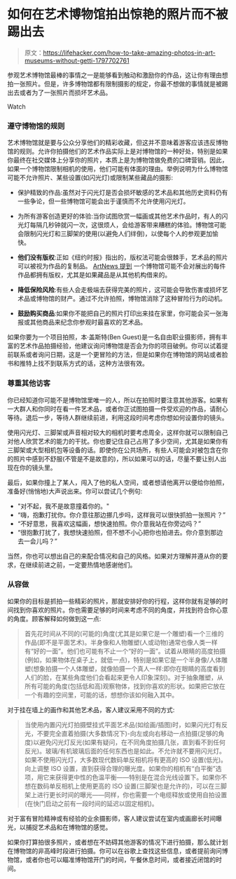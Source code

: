 # 如何在艺术博物馆拍出惊艳的照片而不被踢出去

> 原文：<https://lifehacker.com/how-to-take-amazing-photos-in-art-museums-without-getti-1797702761>

参观艺术博物馆最棒的事情之一是能够看到触动和激励你的作品，这让你有理由想拍一张照片。但是，许多博物馆都有限制摄影的规定，你最不想做的事情就是被踢出去或者为了一张照片而损坏艺术品。

Watch

### 遵守博物馆的规则

艺术博物馆就是要与公众分享他们的精彩收藏，但这并不意味着游客应该违反博物馆的规则。允许你拍摄他们的艺术作品实际上是对博物馆的一种好处，特别是如果你最终在社交媒体上分享你的照片，本质上是为博物馆做免费的口碑营销。因此，如果一个博物馆限制相机的使用，他们可能有体面的理由。举例说明为什么博物馆可能不允许照片、某些设置(如闪光灯)或限制某些藏品的摄影:

*   保护精致的作品:虽然对于闪光灯是否会损坏敏感的艺术品和其他历史资料仍有一些争论，但一些博物馆可能会出于谨慎而不允许使用闪光灯。
*   为所有游客创造更好的体验:当你试图欣赏一幅画或其他艺术作品时，有人的闪光灯每隔几秒钟就闪一次，这很烦人，会给游客带来糟糕的体验。博物馆可能会限制闪光灯和三脚架的使用(以避免人们绊倒)，以使每个人的参观更加愉快。
*   **他们没有版权**:正如《纽约时报》指出的，版权法可能会很棘手，艺术品的照片可以被视为作品的复制品。 [ArtNews 提到](http://www.artnews.com/2013/05/13/photography-in-art-museums/) 一个博物馆可能不会对展出的每件作品都拥有版权，尤其是如果藏品是从其他机构借来的。

*   **降低保险风险**:有些人会走极端去获得完美的照片，这可能会导致伤害或损坏艺术品或博物馆的财产。通过不允许拍照，博物馆消除了这种冒险行为的动机。
*   **鼓励购买商品**:如果你不能把自己的照片打印出来挂在家里，你可能会买一张海报或其他商品来纪念你参观时最喜欢的艺术品。

如果你要为一个项目拍照，本·盖斯特(Ben Guest)是一名自由职业摄影师，拥有丰富的艺术作品拍摄经验，他建议询问博物馆是否会为你的项目破例。你可以试着提前联系或者询问日期，这是一个更冒险的方法，但是如果你在博物馆的网站或者脸书和推特上找不到联系方式的话，这种方法很有效。

### 尊重其他访客

你已经知道你可能不是博物馆里唯一的人，所以在拍照时要注意其他游客。如果有一大群人和你同时在看一件艺术品，或者你正试图拍摄一件受欢迎的作品，请耐心等待。退后一步，等待人群继续前进，利用这段时间考虑你想如何设置你的镜头。

使用闪光灯、三脚架或声音相对较大的相机时要考虑周全，这样你就可以限制自己对他人欣赏艺术的能力的干扰。你也要记住自己占用了多少空间，尤其是如果你有三脚架或大型相机包等设备的话。即使你在公共场所，有些人可能会对被包含在你的照片中感到不舒服(不管是不是故意的)，所以如果可以的话，尽量不要让别人出现在你的镜头里。

最后，如果你撞上了某人，闯入了他的私人空间，或者想请他离开以便给你拍照，准备好(悄悄地)大声说出来。你可以尝试几个例句:

*   "对不起，我不是故意撞着你的。"
*   “嗨，抱歉打扰你。你介意往那边挪几步吗，这样我可以很快抓拍一张照片？”
*   “不好意思，我喜欢这幅画，想快速拍照。你介意我站在你旁边吗？”
*   “很抱歉打扰了，我想快速拍照，但不想不小心把你也拍进去。你介意到那边去一会儿吗？”

当然，你也可以想出自己的来配合情况和自己的风格。如果对方理解并遵从你的要求，在继续前进之前，一定要热情地感谢他们。

### 从容做

如果你的目标是抓拍一些精彩的照片，那就安排好你的行程，这样你就有足够的时间找到你喜欢的照片。你也需要足够的时间来考虑不同的角度，并找到符合你心意的角度。顾客解释如何做到这一点:

> 首先花时间从不同的(可能的)角度(尤其是如果它是一个雕塑)看一个三维的作品(即不是平面艺术)。半身像和人物雕塑(人或动物)通常也像人类一样有“好的一面”。他们也可能有不止一个“好的一面”。试着从眼睛的高度拍摄(例如，如果物体在桌子上，就低一点)，特别是如果它是一个半身像/人体雕塑(想象拍摄一个人体雕塑，就像拍摄一个真人一样:即你在眼睛的高度看到人们的脸，在某些角度他们会看起来更令人印象深刻)。对于抽象雕塑，从所有可能的角度(包括低和高)观察物体，找到你喜欢的形状。如果把它放在一个有趣的空间里，可能的话，想想你该如何融入其中。

对于挂在墙上的画作和其他艺术品，客人建议采用不同的方式:

> 当使用内置闪光灯拍摄壁挂式平面艺术品(如绘画/插图)时，如果闪光灯有反光，不要完全直着拍摄(大多数情况下)-向左或向右移动一点拍摄(足够的角度)以避免闪光灯反光(如果有疑问，在不同角度拍摄几张，直到看不到任何反光)。玻璃/有机玻璃后面的任何东西也是如此。不允许就不要用闪光灯。如果不使用闪光灯，大多数现代数码单反相机将有更高的 ISO 设置(低光)。向上调整 ISO 设置，直到获得合理的曝光度。如果你的相机有“白平衡”选项，用它来获得更中性的色温平衡——特别是在混合光线设置下。如果你不想在数码单反相机上使用更高的 ISO 设置(三脚架也是允许的)，可以在三脚架上进行更长时间的曝光——同样，你也需要一个电缆释放或使用自拍设置(在快门启动之前有一段时间的延迟以固定相机)。

对于富有冒险精神或有经验的业余摄影师，客人建议尝试在室内或画廊长时间曝光，以捕捉艺术品和在博物馆的感觉。

如果你打算拍很多照片，或者想在不妨碍其他游客的情况下进行拍摄，那么就计划在博物馆的非高峰时段进行拍摄。你可以在谷歌上查找这些信息，或者提前询问博物馆，或者你也可以瞄准博物馆开门的时间，午餐休息时间，或者接近闭馆的时间。